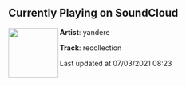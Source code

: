 ## Currently Playing on SoundCloud

[<img align="left" width="100" src="https://i1.sndcdn.com/artworks-mYvo2eA7Jz3pFRcE-fTbRsw-t500x500.jpg">](https://soundcloud.com/y4ndere/recollection)

**Artist**: yandere 

**Track**: recollection

Last updated at 07/03/2021 08:23
